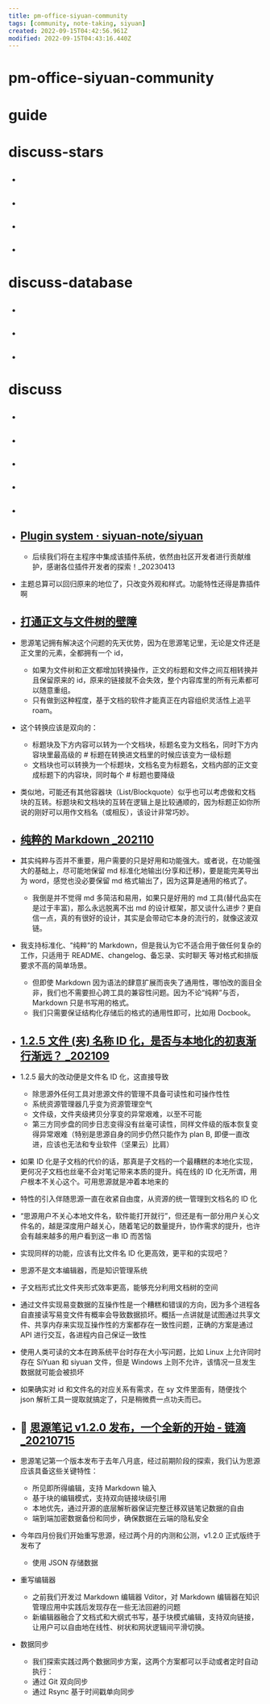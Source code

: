 ```yaml
---
title: pm-office-siyuan-community
tags: [community, note-taking, siyuan]
created: 2022-09-15T04:42:56.961Z
modified: 2022-09-15T04:43:16.440Z
---
```


# pm-office-siyuan-community

# guide

# discuss-stars
- ## 

- ## 

- ## 

- ## 
# discuss-database
- ## 

- ## 

- ## 
# discuss
- ## 

- ## 

- ## 

- ## 

- ## 

- ## [Plugin system · siyuan-note/siyuan](https://github.com/siyuan-note/siyuan/issues/5086)
  - 后续我们将在主程序中集成该插件系统，依然由社区开发者进行贡献维护，感谢各位插件开发者的探索！_20230413

- 主题总算可以回归原来的地位了，只改变外观和样式。功能特性还得是靠插件啊

- ## [打通正文与文件树的壁障](https://github.com/siyuan-note/siyuan/issues/556)
- 思源笔记拥有解决这个问题的先天优势，因为在思源笔记里，无论是文件还是正文里的元素，全都拥有一个 id，
  - 如果为文件树和正文都增加转换操作，正文的标题和文件之间互相转换并且保留原来的 id，原来的链接就不会失效，整个内容库里的所有元素都可以随意重组。
  - 只有做到这种程度，基于文档的软件才能真正在内容组织灵活性上追平 roam。
- 这个转换应该是双向的：
  - 标题块及下方内容可以转为一个文档块，标题名变为文档名，同时下方内容块里最高级的 # 标题在转换进文档里的时候应该变为一级标题
  - 文档块也可以转换为一个标题块，文档名变为标题名，文档内部的正文变成标题下的内容块，同时每个 # 标题也要降级

- 类似地，可能还有其他容器块（List/Blockquote）似乎也可以考虑做和文档块的互转。标题块和文档块的互转在逻辑上是比较通顺的，因为标题正如你所说的刚好可以用作文档名（或相反），该设计非常巧妙。

- ## [纯粹的 Markdown _202110](https://ld246.com/article/1619080345258)

- 其实纯粹与否并不重要，用户需要的只是好用和功能强大。或者说，在功能强大的基础上，尽可能地保留 md 标准化地输出(分享和迁移)，要是能完美导出为 word，感觉也没必要保留 md 格式输出了，因为这算是通用的格式了。
  - 我倒是并不觉得 md 多简洁和易用，如果只是好用的 md 工具(替代品实在是过于丰富)，那么永远脱离不出 md 的设计框架，那又谈什么进步？更自信一点，真的有很好的设计，其实是会带动它本身的流行的，就像这波双链。

- 我支持标准化、“纯粹“的 Markdown，但是我认为它不适合用于做任何复杂的工作，只适用于 README、changelog、备忘录、实时聊天 等对格式和排版要求不高的简单场景。
  - 但即使 Markdown 因为语法的肆意扩展而丧失了通用性，哪怕改的面目全非，我们也不需要担心跨工具的兼容性问题。因为不论“纯粹”与否，Markdown 只是书写用的格式。
  - 我们只需要保证结构化存储后的格式的通用性即可，比如用 Docbook。

- ## [1.2.5 文件 (夹) 名称 ID 化，是否与本地化的初衷渐行渐远？ _202109](https://ld246.com/article/1629599006639)
- 1.2.5 最大的改动便是文件名 ID 化，这直接导致
  - 除思源外任何工具对思源文件的管理不具备可读性和可操作性性
  - 系统资源管理器几乎变为资源管理空气
  - 文件级，文件夹级拷贝分享变的异常艰难，以至不可能
  - 第三方同步盘的同步日志变得没有丝毫可读性，同样文件级的版本恢复变得异常艰难（特别是思源自身的同步仍然只能作为 plan B, 即便一直改进，应该也无法和专业软件（坚果云）比肩）
- 如果 ID 化是子文档的代价的话，那真是子文档的一个最糟糕的本地化实现，更何况子文档也丝毫不会对笔记带来本质的提升。纯在线的 ID 化无所谓，用户根本不关心这个。可用思源就是冲着本地来的
- 特性的引入伴随思源一直在收紧自由度，从资源的统一管理到文档名的 ID 化
- “思源用户不关心本地文件名，软件能打开就行”，但还是有一部分用户关心文件名的，越是深度用户越关心，随着笔记的数量提升，协作需求的提升，也许会有越来越多的用户看到这一串 ID 而苦恼
- 实现同样的功能，应该有比文件名 ID 化更高效，更平和的实现吧？

- 思源不是文本编辑器，而是知识管理系统
- 子文档形式比文件夹形式效率更高，能够充分利用文档树的空间
- 通过文件实现易变数据的互操作性是一个糟糕和错误的方向，因为多个进程各自直接读写易变文件有概率会导致数据损坏。概括一点讲就是试图通过共享文件、共享内存来实现互操作性的方案都存在一致性问题，正确的方案是通过 API 进行交互，各进程内自己保证一致性
- 使用人类可读的文本在跨系统平台时存在大小写问题，比如 Linux 上允许同时存在 SiYuan 和 siyuan 文件，但是 Windows 上则不允许，该情况一旦发生数据就可能会被损坏

- 如果确实对 id 和文件名的对应关系有需求，在 sy 文件里面有，随便找个 json 解析工具一提取就搞定了，只是稍微费一点功夫而已。

- ## 🚀 [思源笔记 v1.2.0 发布，一个全新的开始 - 链滴 _20210715](https://ld246.com/article/1626313293676)
- 思源笔记第一个版本发布于去年八月底，经过前期阶段的探索，我们认为思源应该具备这些关键特性：
  - 所见即所得编辑，支持 Markdown 输入
  - 基于块的编辑模式，支持双向链接块级引用
  - 本地优先，通过开源的底层解析器保证完整迁移双链笔记数据的自由
  - 端到端加密数据备份和同步，确保数据在云端的隐私安全
- 今年四月份我们开始重写思源，经过两个月的内测和公测，v1.2.0 正式版终于发布了
  - 使用 JSON 存储数据
- 重写编辑器
  - 之前我们开发过 Markdown 编辑器 Vditor，对 Markdown 编辑器在知识管理应用中实践后发现存在一些无法回避的问题
  - 新编辑器融合了文档式和大纲式书写，基于块模式编辑，支持双向链接，让用户可以自由地在线性、树状和网状逻辑间平滑切换。
- 数据同步
  - 我们探索实践过两个数据同步方案，这两个方案都可以手动或者定时自动执行：
  - 通过 Git 双向同步
  - 通过 Rsync 基于时间戳单向同步
